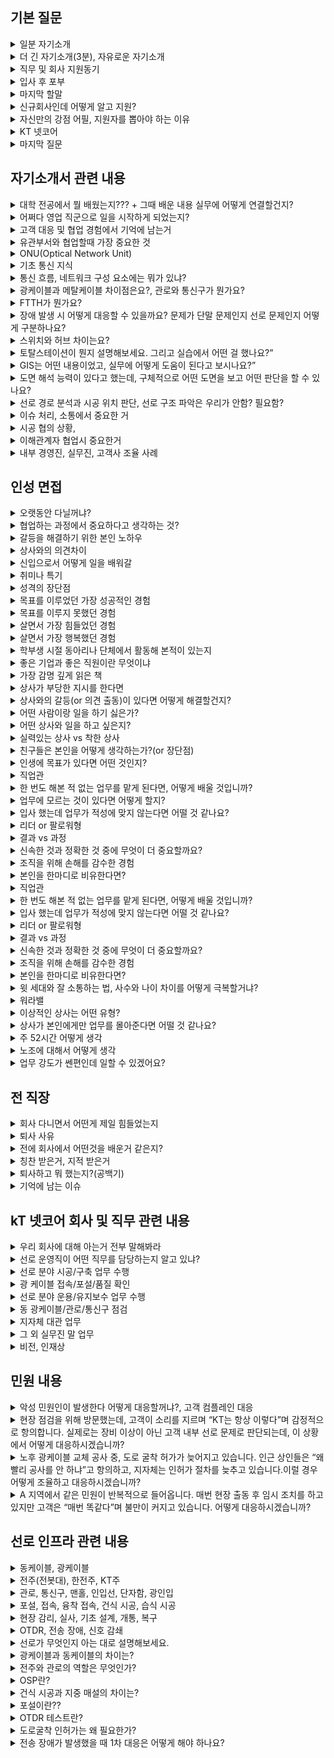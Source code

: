 ## 기본 질문

<details markdown = "1">
<summary>일분 자기소개</summary>
안녕하십니까. 연결의 중심에서 K-네트워크의 미래를 함께 그려갈 선로운용직군 지원자 김욱종입니다.<br>
선로운영 업무를 누구보다 잘 수행하기 위해 다양한 역량과 경험을 쌓아왔습니다.<br>
<br>
첫번째로 맡은일은 누구보다 성실하게 수행하고 결과로 증명해왔습니다.<br>
대학교 재학 당시 다양한 팀프로젝트와 과제를 성실히 수행하여 높은 학점을 받아 졸업할 수 있었고, 이 회사에서 영업 직군을 맡아 2년차 최초로 해외 사업 계약을 이루어낸 경험이 있습니다.<br>
<br>
두번째로 다양한 사람들을 응대하고 소통하는 경험을 쌓아왔습니다.<br>
고등학교때 1년간 또래 상담가라는 역할을 맡아 여러 사람들과 소통하는 방법을 배우게 되었고, 사회에서도 다양한 이해관계자 분들과 소통하고 조율과 설득을 기반으로 업무를 진행하였습니다.<br>
<br>
이러한 저만의 경험과 역량을 바탕으로 사명감과 전문성을 지닌 선로 운용인으로 성장하겠습니다. 감사합니다.<br>
</details>

<details markdown = "1">
<summary>더 긴 자기소개(3분), 자유로운 자기소개</summary>
안녕하십니까. 연결의 중심에서 K-네트워크의 미래를 함께 그려갈 선로운용직군 지원자 김욱종입니다.<br>
선로운영 업무를 누구보다 잘 수행하기 위해 다양한 역량과 경험을 쌓아왔습니다.<br>
<br>
첫번째로 누구보다 성실하게 맡은일을 수행하고 결과로 증명해왔습니다.<br>
대학교 재학 당시 다양한 팀프로젝트에서 조장의 역할을 맡아 팀을 책임감있게 이끌었고, 여러 과제를 성실히 수행하여 높은 학점을 받아 졸업할 수 있었습니다. 그리고 이전에 근무했던 회사에서 영업 직군을 맡아 2년차 최초로 해외 사업 계약을 이루어낸 경험이 있습니다.<br>
<br>
두번째로 다양한 사람들을 응대하고 소통하는 경험을 쌓아왔습니다.<br>
고등학교때 1년간 또래 상담가라는 역할을 맡아 여러 사람들과 소통하는 방법을 배우게 되었고, 대학교 학생회에서는 대내협력부장의 역할을 맡아 단대 내 행사 참여율이 가장 높은 학과로 선정되게 이끌었던 경험 또한 있습니다. 사회에서도 다양한 이해관계자 분들과의 소통하고 조율과 설득을 통해 업무를 진행하였습니다.
<br>
마지막으로 다양한 기술적 지식을 보유하고 있습니다.<br>
정보처리기사를 취득하는 과정에서 기본적인 네트워크와 인프라 관련 지식을 습득하게 되었고, 학부 시절에는 측량관련 실습 또한 진행해본 경험이 있습니다.<br>
해당 기본 지식들을 기반으로 누구보다 빠르게 업무를 배우고, 설계나 시공 부서와 같은 유관 부서와도 원활하게 협업하여 업무를 수행하고자 합니다.<br>
<br>
이러한 저만의 경험과 역량을 바탕으로 사명감과 전문성을 지닌 선로 운용인으로 성장하겠습니다. 감사합니다.<br>
</details>

<details markdown = "1">
<summary>직무 및 회사 지원동기</summary>
KT 넷코어에 지원을 하게 된 동기는 KT 그룹의 인프라 전문성을 계승하면서도, 자체적인 운영 체계와 기술력을 쌓아가고 있는 성장 초기 단계의 조직이라는 점에서 매력을 느껴게 되었습니다. 이러한 조직에서 보다 주도적으로 업무를 익히고 실질적인 성과에 기여할 수 있는 기회가 많을 것이라 생각하여 지원하게 되었습니다. 그리고 공공사업과 KT 그룹 외의 시장까지 사업 영역을 점차 확장해 나가는 과정에서, 저 또한 많은 업무를 경험하며 동반성장 할 수 있을 것이라고 확신하여 지원하게 되었습니다.<br>
선로 운영 직무에는 기술적인 내용을 빠르게 습득하는 능력과 다양한 이해관계자와 원활히 소통하는 역량을 지닌 저와 잘 맞는 직무라고 생각하여 지원하게 되었습니다. 특히 제 지인이 영업 업무를 하며 계약 이후에, 선로 운영 직무분들과 함께 일을 한 얘기를 들으며 직무를 처음알게 되었고, 실제로 하는 업무 내용을 알아봤을때 제가 잘 할 수 있고 하고 싶은 직무라 지원하게 되었습니다<br>
</details>

<details markdown = "1">
<summary>입사 후 포부</summary>
저에게 입사라는 정말 좋은 기회를 주신다면, 입사 초기에는 선로 인프라 시설 전반에 대한 실무 중심의 지식을 누구보다 빠르게 습득하겠습니다.<br>
또한 개인적인 시간을 활용하여 기술적 전문성을 높이기 위해 1년 이내에 토목기사와 산업안전기사 자격증을 취득하고, 실무에 도움되는 추가 자격증이 있다면 지속적으로 취득할 예정입니다.<br>
장기적으로는 보직자로서 후배들이 업무에 빠르게 적응할 수 있도록 실무 메뉴얼을 보다 더 체계화하고, 솔직한 피드백이 오갈 수 있는 팀 문화를 조성하여 함께 성장할 수 있고, 좋은 성과를 내는 팀을 이끌고 싶습니다.<br>
</details>

<details markdown = "1">
<summary>마지막 할말</summary>
소중한 주말을 저희 지원자들을 위해 시간을 내시어 이야기를 들어주시고 질문 주신 점에 진심으로 감사드립니다.
면접을 준비하는 과정에서 여러 자료나 영상을 보며, KT 넷코어에서 일하고 싶다는 마음이 더욱 간절해졌습니다.<br>
기술적으로 배워나갈 것이 많고, 다양한 사람들을 응대할 수 있는 직업을 가지고 싶다는 저의 직업적 목표와, 경상권에 정착하여 행복한 가정을 꾸리며 살고 싶다는 저의 개인적 목표를 이룰 수 있는 기회를 주신다면, 누구보다 빠르게 업무에 적응하고 내부 뿐만아니라 외부로 부터도 인정받는 선로 운용인 되겠습니다.<br>
<br>
그리고 면접관분들께서 "저 지원자 내가 뽑았어"라고 자신있게 말씀하실 수 있는 그런 사원이 되도록 최선을 다하겠습니다. 시간 내주셔서 진심으로 감사드립다.<br>
<br>
</details>

<details markdown = "1">
<summary>신규회사인데 어떻게 알고 지원?</summary>
제 지인으로부터 선로 운영 직무에 대한 이야기를 듣게 되어 처음 알게 되었습니다.<br>
영업 업무를 수행하던 지인이 선로 운영 분들과 하면서, 기술적으로 배울것이 굉장히 많고 여러 사람들을 응대하는 직업을 원하는 저와 잘 맞을 것이라고 추천을 해주었습니다.<br>
해당 경험을 계기로 KT 넷코어와 선로 운영 직무에 대해 관심을 갖게 되었고, 저의 역량을 잘 발휘할 수 있는 분야라 생각하여 지원하게 되었습니다.<br> 
</details>

<details markdown = "1">
<summary>자신만의 강점 어필, 지원자를 뽑아야 하는 이유</summary>
자소서 내용
-> 이거 외라면 싹싹하고 주도적으로 업무를 진행.<br>
싹싹하다 얘기들은거는 골프 얘기같이 함 . 선물도 받음. 영업 업무를 할때 업계의 1위라는 이유로 보통 문의가 들어오는 업무만 했었다. 하지만 저는 주도적인 성과를 내보고 싶었고, 이를 기반으로 외산 소프트웨어를 쓰는 고객사를 자사 소프트웨어로 바꾸는 계약도 해보았고, 실제로 4년만의 독일 기업과의 사업도 계약을 따낸 경험이 있다.<br>
</details>

<details markdown = "1">
<summary>KT 넷코어</summary>
KT 그룹은 국내에서 선로 인프라 관련하여 가장 광범위한 커버리지를 다루고, 품질과 장애 대응 속도면에서 고객 만족도가 상당히 높다<br>
</details>

<details markdown = "1">
<summary>마지막 질문</summary>
실례가 안된다면 선로 운영 업무를 수행하시면서, 어떤 능력을 갖춘 신입이 들어왓으면 좋겠다고 생각하셨는지 여쭤보고 싶습니다.<br>
</details>

## 자기소개서 관련 내용

<details markdown = "1">
<summary>대학 전공에서 뭘 배웠는지??? + 그때 배운 내용 실무에 어떻게 연결할건지?</summary>
대학 전공에서 위성 데이터를 처리하는 학문을 집중적으로 배웠었고, 전공 선택과목으로 측량과 GIS 분야에 대해 공부를 했었습니다.<br>
이러한 지식은 선로 운영 업무를 하는 과정에서 설계나 시공 관련 부서와 협업할때 실질적인 도움이 될 수 있다고 생각합니다.<br>
예를들어 도로 굴착 구간 선정이나 건물 외벽에 통신선로를 설치하는 건식 작업을 진행할때, 현장 위치를 해석하고 설계 방향을 이해하는 과정에 기초적인 측량 지식과 AutoCAD 실습 경험을 적용한다면 빠르게 업무에 적응할 수 있다고 생각합니다.<br>
<br><br>
Autocad는 AutoDesk 사에서 개발한 2D 및 3D 설계 및 도면 작성 소프트웨어<br>
-> 학교 캠퍼스 전체에 대한 도면을 3차원으로 작성하고 이를 해석해본 경험이 있었다.<br>
<br>
GIS는 다양한 지형이나 공간의 정보를 디지털로 표현하고 분석하는 기술<br>
-> 예를들어 도로, 건물, 전주, 통신 관로 같은 시설의 위치 데이터를 지도에 표시하고, 그 위치 정보를 활용해 시설물 관리나 장애 위치 파악, 최적 경로 분석 등 다양한 업무에 활용할 수 있다.<br>
-> 대학교때 위성이미지에서 도로, 구조물, 지형 등을 분석해본 경험이 있다. 이러한 공간의 정보를 이해해본 경험은 운용 직무에서 광이나 동케이블, 전주의 설치 위치를 확인하거나, 장애 대응 시 위치 분석에 도움이 될 수 있다 생각<br> 
</details>

<details markdown = "1">
<summary>어쩌다 영업 직군으로 일을 시작하게 되었는지?</summary>
 학부 연구생 시절, 공공 과제를 수주하기 위해 여러 학교나 기업과 협업이 필요했던 경험이 있습니다.<br> 당시 제가 직접 발표 자료를 만들고, 기관을 방문해 과제의 필요성과 장점을 설명하며 설득을 담당했는데, 그 과정에서 **사람들과 소통하고 설득하는 일에 흥미와 적성이 있다는 것**을 깨달았습니다.<br> 물론 연구 자체도 의미 있고 보람된 일이었지만, 그보다 저는 **상대방을 이해하고, 논리적으로 설득하는 일에서 더 큰 동기를 느낀다**는 걸 알게 되었고, 이후 자연스럽게 영업 직무로 처음 커리어를 시작하게 되었습니다.
</details>

<details markdown = "1">
<summary>고객 대응 및 협업 경험에서 기억에 남는거</summary>
고객 대응 경험 중 가장 기억에 남는 것은, 현대차의 공식 인증 제품에서 저희 제품이 제외된 사건이었습니다.<br>
이로 인해 감정이 격해진 고객분들의 문의가 폭주했고, 하루에 50통 이상의 전화를 직접 응대해야 했습니다.<br>
당시 상황을 빠르게 수습하기 위해 도구 담당 실장님과 회의를 주도하여, 해결 일정과 방안을 정리한 후 직접 현대차를 방문해 문제를 설명하고 조율함으로써 이슈를 원만히 해결할 수 있었습니다.<br><br>

협업 경험 중에는, 4년 만에 해외 사업 수주를 추진하는 과정이 기억에 남습니다. 해당 사업을 성사시키기 위해 3개 부서의 협조가 필요했지만, 초기에는 모두 부담을 이유로 협조를 거절한 상황이었습니다.<br>
이에 저는 실무 지원부터 내부 자료 정리까지 가능한 부분은 최대한 직접 처리했고, 개인적인 친분을 쌓기 위한 노력도 병행했습니다.<br>
그 결과 결국 전 부서의 협조를 이끌어내 해외 사업을 성공적으로 수주할 수 있었습니다.
</details>

<details markdown = "1">
<summary>유관부서와 협업할때 가장 중요한 것</summary>
유관부서와의 협업에서 가장 중요한 것은, **공유 가능한 범위 내에서 제가 어떤 방식으로 최선을 다해 움직이고 있는지를 '행동으로 보여주는 것'**이라고 생각합니다.
그 다음으로는 개인적인 친분을 쌓는 것도 협업에 큰 도움이 된다고 생각합니다.<br>
실제로 제가 해외 사업을 추진하던 과정에서 3개 부서의 협조가 필요했지만, 일정 부담과 업무 생소함 등을 이유로 모두 거절당한 적이 있었습니다. 이때 일정이 촉박한 부서에는 다른 부서의 일정을 조정해 먼저 지원했고, 새로운 업무라 부담스럽다는 부서에는 관련 논문이나 공식 자료를 찾아 기존 업무와 차이가 크지 않다는 점을 전달드렸습니다.<br>
또한, 점심이나 회식 자리 등 비공식적인 자리에서도 자주 함께하며 자연스럽게 친분을 쌓았고, 결과적으로 전 부서의 협조를 이끌어낼 수 있었습니다.<br><br>
</details>

<details markdown = "1">
<summary>ONU(Optical Network Unit)</summary>
광케이블을 통해 전달된 신호를 전기 신호로 변환<br>
</details>

<details markdown = "1">
<summary>기초 통신 지식</summary>
스위치 : MAC 주소를 기반으로 같은 네트워크에 있는 장비에 데이터 전송<br>
라우터 : 다른 네트워크끼리 연결할때 (일반적으로 인터넷 공유기) <br>
허브 : 받은 데이터를 전체 장비에 전송<br>
<br>
</details>

<details markdown = "1">
<summary>통신 흐름, 네트워크 구성 요소에는 뭐가 있냐?</summary>
고객 단말기에서 애플리케이션 계층의 요청이 발생하면, 하위 계층인 전송계층에서 TCP/UDP로 세션을 설정하고, 네트워크 계층에서는 IP 주소 기반으로 목적지를 지정합니다. 이후 데이터링크 계층과 물리 계층을 거치며 실제 전송이 이루어지는데, 이 과정에서 고객단말의 신호는 먼저 ONU를 통해 광신호로 변환되고, 이후 스위치와 라우터를 거쳐 KT의 백본망을 통해 인터넷망으로 전송됩니다. 반대로 수신 시에는 역방향으로 계층을 타고 올라가 데이터를 사용자에게 전달하게 됩니다, (백본망은 라우터간 연결되는 고속 네트워크 인프라)<br>
<br>
“라우터, 스위치, 허브, 광케이블, ONU, 단말장비 등이 있으며, 각각 데이터 전송, 분배, 연결 등의 역할을 합니다.”
</details>

<details markdown = "1">
<summary> 광케이블과 메탈케이블 차이점은요?, 관로와 통신구가 뭔가요?</summary>
“광케이블은 빛을 이용해 빠르고 멀리 전송할 수 있으며, 감쇠율이 낮고 안정성이 높습니다. 메탈 케이블은 전기 신호를 사용하며 근거리 용도로 주로 사용됩니다.”<br>
<br>
“관로는 케이블을 넣는 지하 배관이고, 통신구는 사람이 들어가서 작업할 수 있는 지하 공간입니다. 선로 보호와 유지보수 시 접근을 위해 필요합니다.”
</details>

<details markdown = "1">
<summary> FTTH가 뭔가요?</summary>
“Fiber To The Home의 약자로, 광케이블을 사용자 집까지 직접 연결하는 방식입니다. 안정성과 전송속도가 뛰어난 것이 특징입니다.”
</details>

<details markdown = "1">
<summary> 장애 발생 시 어떻게 대응할 수 있을까요? 문제가 단말 문제인지 선로 문제인지 어떻게 구분하나요? </summary>
“광파워 측정, 장비 상태 확인, 핑 테스트 등으로 어느 구간에 문제가 있는지 판단한 후, 케이블 단선이나 장비 문제인지 구분하여 조치합니다.”<br>
“단말 문제는 라우터 재부팅이나 설정 이슈가 많고, 선로 문제는 광파워 이상, 접속 불량이 많습니다. 간단한 현장 테스트나 측정 장비로 구분이 가능합니다.”
</details>

<details markdown = "1">
<summary> 스위치와 허브 차이는요? </summary>
“허브는 들어온 데이터를 전체 포트로 보내고, 스위치는 MAC 주소 기반으로 필요한 포트에만 전달합니다. 스위치가 효율적입니다.”
</details>

<details markdown = "1">
<summary> 토탈스테이션이 뭔지 설명해보세요. 그리고 실습에서 어떤 걸 했나요?” </summary>
“토탈스테이션은 거리와 각도를 측정해 좌표를 계산하는 장비로, 현장 측량이나 도면 작성 시 기준이 되는 데이터를 확보하는 데 사용됩니다.<br>
실습에선 기준점을 설정하고 건물 모서리나 도로 선형(도로 중심선) 등의 위치를 측정해 도면에 반영해보는 과정을 진행했습니다.”<br>
</details>

<details markdown = "1">
<summary> GIS는 어떤 내용이었고, 실무에 어떻게 도움이 된다고 보시나요?” </summary>
“GIS는 지리 정보를 데이터화하고 시각적으로 표현하는 기술입니다.
지형의 경사, 건물 분포, 도로 인프라 등을 레이어 단위로 분석할 수 있어, 선로 시공 경로나 장비 설치 위치를 효율적으로 판단하는 데 도움이 될 수 있습니다.”
</details>

<details markdown = "1">
<summary> 도면 해석 능력이 있다고 했는데, 구체적으로 어떤 도면을 보고 어떤 판단을 할 수 있나요?</summary>
“측량 도면을 통해 기준점, 거리, 고도 차 등을 확인해 실제 시공이 가능한지, 장애물이 없는지 등을 판단할 수 있습니다.
예를 들어 통신관로를 깔아야 하는 경우, 도로 경사나 건물 기초 구조를 고려해 케이블이 안정적으로 포설될 수 있는 위치를 판단할 수 있습니다.”
</details>

<details markdown = "1">
<summary> 선로 경로 분석과 시공 위치 판단, 선로 구조 파악은 우리가 안함? 필요함?</summary>
“선로 경로 분석이나 시공 위치 판단, 선로 구조 설계는 주로 설계·시공 부서가 담당하는 전문 영역으로 알고 있습니다.
다만 운용 직군도 이들과 현장에서 긴밀하게 협업하는 경우가 많기 때문에,
저는 기본적인 배경지식과 용어를 이해하는 것이 업무 효율성과 소통에 큰 도움이 된다고 생각합니다.”<br>
<br>
선로 경로 분석은 케이블이나 통신선을 어떤 경로로 설치할지 계획하는 작업.<br>
시공 위치 판단은 현장 실사를 통해 케이블이나, 전주, 관로를 실제 어디에 설치할지 구체적으로 결정<br>
선로 구조 파악은 이미 설치된 케이블과 설비가 어떻게 연결되어(경로, 접속점) 있는지 이해하고 관리<br>
</details>

<details markdown = "1">
<summary> 이슈 처리, 소통에서 중요한 거</summary>
현대차 도구 제거 이슈. 제가 판매하는 도구에 에러 발생 시 여러 유관부서와 협업하여 빠르게 지원. 가격적인 내용
소통 -> 기본적으로 이야기 끝까지 경청하고 상대의 상황을 공감해주는 것이 중요하다 생각.
</details>

<details markdown = "1">
<summary> 시공 협의 상황, </summary>
실제 선로 공사를 진행하기 전이나 도중에 설계 부서, 시공 업체, 지자체, 민원인 등과 공사 방법, 위치, 일정 등에 대해 조율하는 과정을 의미합니다.<br>
예를 들어, 도로를 굴착해 광케이블을 포설해야 하는 상황에서,
지자체의 굴착 허가, 도로 상황, 민간 건물주의 동의 여부, 안전 문제 등 다양한 요소를 고려해야 하며,
이러한 이해관계자들과 의견을 조율하고, 문제 발생 시 빠르게 해결 방향을 제시하는 것이 시공 협의의 핵심이라고 알고 있습니다.”
</details>


<details markdown = "1">
<summary> 이해관계자 협업시 중요한거</summary>
협업 할때 여러 관계자 분들을 배려하는 자세와 능동적인 행동이 협업에 핵심이라 생각합니다.<br>
영업을 하면서 고객 분은 굉장히 촉박한 일정으로 업무를 요청하셨으나, 당사에서는 일정 문제나 기술적 어려움으로 협조가 어려웠음.<br>
이때 저는 제가 할 수 있는 한 최대한 관련 자료를 직접 준비하고, 부담을 최소화할 수 있는 방안을 함께 고민하며 협조를 이끌어 냈다.<br>
</details>

<details markdown = "1">
<summary>내부 경영진, 실무진, 고객사 조율 사례</summary>
해외 고객사와의 사업 수주 과정에서 이해관계자 간 입장이 엇갈리는 상황이 있었습니다.<br>

경영진은 국내 중심의 매출 구조에서 벗어나 해외 사업을 반드시 확대해야 한다는 입장이었고,<br>

실무진은 기존 업무도 벅찬 상황에서, 해외 사업은 기술적 난이도와 일정 부담이 크다며 협조를 꺼리는 상황이었습니다.<br>

고객사는 프로젝트 일정이 매우 촉박하여 빠른 대응을 요구하고 있었습니다.
<br>
이때 저는 실무진분들이 느끼는 부담을 줄이기 위해, 제 역할이 아닌 업무까지 최대한 지원하며 협조를 요청했습니다.<br>
또한 자주 만나 소통하고 점심·저녁 식사 등 비공식적인 관계 형성을 통해 신뢰를 쌓았고,<br>
기술적으로 어려워하던 부분은 관련 논문, 공식 문서 등을 찾아 내용을 요약 정리해 드리며, 실제 부담이 크지 않다는 점을 설득했습니다.<br>
<br>
그 결과, 내부 실무진의 협조를 이끌어내 프로젝트를 무사히 수주할 수 있었습니다.<br>
</details>


## 인성 면접

<details markdown = "1">
<summary>오랫동안 다닐꺼냐?</summary>
넵. 오랫동안 일할 자신 있습니다. 정말 오고 싶은 기업이고 해보고 싶은 직무인 만큼 뽑아주신다면 그 누구보다 업무에 책임감을 가지고 열심히 임하겠습니다<br>
</details>

<details markdown = "1">
<summary>협업하는 과정에서 중요하다고 생각하는 것?</summary>
협업에서 가장 중요하다고 생각하는 것은 **‘상호 이해를 바탕으로 한 소통’**입니다.<br>
역할이 다른 구성원들과 함께 업무를 진행하다 보면, 각자의 우선순위나 관점이 다를 수밖에 없습니다. 이러한 차이를 좁히지 못하면 오해나 충돌이 발생하기 쉽다고 느꼈습니다.<br>
그래서 저는 협업할 때 단순한 의견 전달을 넘어서, 상대방의 입장을 먼저 이해하고, 그 위에서 소통해야 한다고 생각합니다. 그래야 서로의 타협점을 찾을 수 있고, 효율적인 협업이 가능하다고 믿습니다.<br>
<br><br>
사례 : 예를 들어, 이전 회사에서 고객사의 기술 이슈를 해결하기 위해 내부 개발팀과 협업한 적이 있습니다. 개발팀은 기술적 안정성을, 저는 고객의 대응 기한을 더 중요하게 봤는데, 서로의 입장을 이해하지 못한 채 진행하다 보니 초기엔 일정 지연이 있었습니다.<br>
이후 저는 고객 요청사항을 기술적으로 정리해서 전달하고, 개발팀이 우려하는 부분을 고객과 함께 논의하며 중재 역할을 했습니다. 그 결과, 예정된 일정 내에 해결안을 도출했고, 고객사의 만족도도 높았던 기억이 있습니다.<br>
</details>

<details markdown = "1">
<summary>갈등을 해결하기 위한 본인 노하우</summary>
갈등을 해결하기 위한 저만의 노하우는 진솔한 대화와 충분한 시간 확보라고 생각합니다.

슈어소프트테크에 근무하던 당시, 사업 진행을 위해 여러 팀에 업무 협조를 요청드린 적이 있었는데, 해당 업무가 부담스럽다는 이유로 협조가 원활하지 않아 갈등 상황이 발생했습니다.

저는 이 상황을 풀기 위해 먼저 제 역량 안에서 가능한 범위의 업무를 최대한 직접 처리하며 부담을 덜어드리고자 했습니다. 동시에 점심 식사나 퇴근 후 맥주 한잔 등 개인적인 시간도 함께하며 관계 형성에도 노력을 기울였습니다.

이러한 과정에서 각 부서의 애로사항을 진심으로 경청했고, 함께 해결 방안을 고민하며 “같이 발전적으로 나아가 보자”는 긍정적인 방향으로 공감대를 만들 수 있었습니다. 결과적으로 실질적인 협조를 이끌어낼 수 있었고, 이후 협업 관계도 훨씬 부드럽게 이어졌습니다.
</details>

<details markdown = "1">
<summary>상사와의 의견차이</summary>
상사와 의견 차이가 있을 경우, 우선은 **상사분의 판단을 존중하고 그 방향에 따라 업무를 수행하겠습니다.**<br> 경험이나 업무 숙련도 면에서 저보다 앞서 계신 분이기 때문에, **그 판단에는 이유가 있을 것이라 생각합니다.**<br> 업무를 마친 후에는 기회가 될 때, 제가 생각했던 방향이나 아이디어에 대해 **조심스럽게 의견을 여쭤보며 피드백을 구할 것**입니다.<br> 이 과정을 통해 제가 미처 고려하지 못한 부분을 배우고, **제 판단이 틀렸던 점은 수정하며 성장하는 계기로 삼고자 합니다.**<br> </details>
</details>

<details markdown = "1">
<summary>신입으로서 어떻게 일을 배워갈</summary>
신입에게 가장 중요한 것은 **겸손한 자세로 빠르게 배우고, 같은 실수를 반복하지 않는것**아라고 생각합니다.<br> 
우선 **매뉴얼이나 레퍼런스를 통해 기본적인 흐름을 스스로 익힌 뒤**, 실제 실무에서 **선배들의 피드백을 적극적으로 반영하며 배워나가겠습니다.**<br> 또한, 단순히 일 처리를 넘어서 **업무의 목적과 배경까지 이해하려는 태도**로 접근하겠습니다. 그래야 상황이 바뀌어도 스스로 판단하고 유연하게 대처할 수 있는 역량이 생긴다고 믿기 때문입니다.<br> 실수를 하더라도 **되풀이하지 않기 위해 기록하고 복기하는 습관**을 들이면서, 하루하루 성장하는 신입이 되겠습니다.<br>
</details>

<details markdown = "1">
<summary>취미나 특기</summary>
제 취미는 노래방 가는거랑 런닝, 배드민턴 이다.<br>
걱정이 많을 때 취미 활동을 하면 스트레스랑 답답한 마음이 해소되는 것 같다.<br>
특히 제가 왜 스트레스를 받고 앞으로 어떻게 해야할지 생각을 정리되어서 좋다<br>
</details>

<details markdown = "1">
<summary>성격의 장단점</summary>
저의 가장 큰 성격상의 장점은 의사소통 잘 이어나갈 수 있는 붙임성이라고고 생각합니다.<br>
고등학교 때 친구들의 추천을 받아 또래상담가 역할을 맡게 되었고, 다양한 친구들의 고민을 들으며 같이 공감하고 소통하는 방법을 배우게 되었습니다.<br>
이러한 경험을 바탕으로 대학교나 사회에서도 여러 사람들의 말을 잘 경청하고, 이에 대해 공감하는 것과 동시에 개개인의 상황에 맞게 대화를 이어나가며 좋은 관계를 맺어나가고 있습니다.<br>
<br>
단점은 때로 거절을 잘 못한다는 것입니다.<br>
실제 업무를 진행하면서, 제 업무 Role이 아닌것에 대해서도 고객 또는 내부 실무진 분들께서 요청하실 때 거절을 잘 못했었습니다.<br>
이때 도움 요청을 거절하지 못해, 제 업무 일정상 차질이 생겼던 적이 있습니다.<br>
현재는 도움 요청에 대해 가능한 한에서만 수락하고 불가능하다면 불가능한 이유를 객관적이고 솔직하게 이야기하면서 정중하게 거절하려고 노력하고 있습니다.<br>
</details>

<details markdown = "1">
<summary>목표를 이루었던 가장 성공적인 경험</summary>
주도적으로 해외 사업을 계약 해보자는 목표를 이뤄낸던 것이 가장 성공적 경험.<br>
당사의 경우 2021년을 마지막으로 독일 업체와의 계약이 끊긴 상황이였다. 당사 사업이 국내에 의존하는 비중이 너무 기에 메이킹 하고 싶었다.<br>
이에 관련 독일 업체를 리스트업한다음에 메일을 보냈고, 현대차를 대상으로 입찰에 참여하는 고객과 컨택이 됨.<br>
해당 기술용역을 위해 다양한 유관 부서에 협조를 요청하여 제안서를 전달드렸고 최종적으로 계약을 진행하게 됨<br><br>
-> 한국이 오후 5시일때 독일이 오전 10시. 야근을 불사함.<br>
</details>

<details markdown = "1">
<summary>목표를 이루지 못했던 경험</summary>
학부 시절, 저는 수석으로 졸업하는 것을 목표로 삼았으나 달성하지 못한 경험이 있습니다.<br>
이때 저는 흥미가 가는 과목에 대해서는 성적이 좋았으나, 재미가 없다고 느껴진 특정 전공 과목들에 대한 성적이 좋지 못하였습니다.<br>
이 경험을 통해 제가 관심을 가지 않았던 부분에 대해서도 진지한 태도로 접근해야 하며, 큰 목표를 이루기 위해서는 세부적인 요소 하나하나에 무관심하거나 소홀히 해서는 안된다는 점을 깨달았습니다.<br>
</details>

<details markdown = "1">
<summary>살면서 가장 힘들었던 경험</summary>
해외 사업을 개척하던 중, 고객사와의 계약이 무산되었을 때가 가장 힘들었던 경험이었습니다.<br> 
당시 저는 신규 사업 수주를 위해 여러 내부 부서에 협조를 요청하고, 각 내부 부서의 바쁜 일정을 조율해가며 고객사에 최종 제안을 드렸습니다.<br> 그러나 고객사가 먼저 현대차로부터 해당 사업을 수주받아야만 저희와의 계약이 가능했는데, 결국 현대차 수주에 실패하며 저희와의 계약도 무산되고 말았습니다.<br> 많은 분들의 도움과 노력을 이끌어낸 상황에서, 결과적으로 계약이 성사되지 않았다는 사실을 내부에 공유할 때 가장 마음이 무거웠고, 책임감이 크게 느껴졌던 순간이었습니다.<br> </details>
</details>

<details markdown = "1">
<summary>살면서 가장 행복했던 경험</summary>
저에게 인생에서 가장 행복했던 순간은,
고등학교 시절 가족들과 함께 오사카로 여행을 갔을 때입니다.

당시 아버지께서 평일은 물론 주말에도 바쁘셔서
한자리에 모이기조차 어려웠던 시기가 있었습니다.
이때 아버지가 시간을 내실 수 있으셔서 고2 겨울방학 때 처음으로 가족 모두가 함께 여행을 갈 수 있었습니다.

그 여행에서 서로의 일상과 고민을 나누며 진솔한 대화를 나눌 수 있었고,
특히 길에서 웃고 떠들던 기억이 지금도 따뜻하게 남아 있습니다.

단순한 여행을 넘어, 가족간의 유대감이 얼마나 따뜻한지 느낄 수 있었던 순간이었기에
제 인생에서 가장 소중하고 행복한 기억으로 남아 있습니다.<br>
</details>

<details markdown = "1">
<summary> 학부생 시절 동아리나 단체에서 활동해 본적이 있는지 </summary>
학부생 시절 학과 내 축구 동아리에 가입하여 활동하였고, 학생회에서 대내협력부장을 맡아 학과 여러 행사에 참여를 요청드렸습니다.<br>
그리고 연구실에서 학부 연구생 활동을 하였고, 현재 다니는 회사에서는 독서 동아리에 다녔다.<br>
</details>

<details markdown = "1">
<summary>좋은 기업과 좋은 직원이란 무엇이냐</summary>
좋은 기업은 : 직원들이 잠재력을 발휘하고 성장할 수 있는 환경을 조성한 기업<br>
좋은 직원 : 맡은 역할과 책임을 성실히 수행하고, 어떻게 우리 기업이 더 성장해 나갈 수 있을지 고민하는 직원<br>  
</details>

<details markdown = "1">
<summary>가장 감명 깊게 읽은 책</summary>
저는 거절은 해야겠는데 말을 못하겠고라는 책을 가장 감명 깊게 읽은 것 같습니다.
해당 책을 통해 사람들이 거절은 잘 못하는 이유은 대개 관계 불안 있고, 오히려 거절을 하는 것이 자신에게 도움이 될 뿐만 아니라, 관계 유지에 도움이 된다는 것을 알게 되었습니다.
이후 저는 도움 요청에 대해 가능한 한에서만 수락하고 불가능하다면, 불가능한 이유를 솔직하게 이야기하면서 정중하게 거절하려고 노력하고있습니다.
</details>

<details markdown = "1">
<summary>상사가 부당한 지시를 한다면</summary>
저는 우선적으로 법적이나, 회사 내규에 어긋나는 지시거나 회사의 이윤에 해를 끼치는지 부터 판단해 보겠습니다.
이때 만약 어긋나는 일이라고 확인된다면 가까운 선배뿐과 조용히 조언을 구한 후 행동하겠습니다.
하지만 부당한 지시가 저만의 생각이였다면, 일단은 지시를 따르겠습니다.
먼저 회사생활을 시작하신 상사의 지시는 이유가 있다고 생각하고, 큰 일이 아니라면 지시 이행 후에 나중에 개인적으로 말씀드려도 되는 부분이라고 생각합니다.
</details>

<details markdown = "1">
<summary>상사와의 갈등(or 의견 출동)이 있다면 어떻게 해결할건지?</summary>
업무적인 측면에서 상사분과 갈등이 일어난다면, 업무 경험이 적은 제가 모르는 부분에서 갈등이 생긴 걸 수도 있기 때문에 기본적으로는 상사분의 의견대로 업무를 진행할 것 같습니다.<br>
추후 기회가 된다면 직접적으로 말씀드리기보다는, 자연스러운 대화의 흐름 속에서 조심스럽게 제 의견을 공유드릴 것 같습니다.<br>
만약 사적인 측면에서의 갈등이라면, 다른 선배님들과의 대화를 통해 평소에 상사분이 어떤 점을 중시하시고, 어떤 면에서 생각이 다른지 조언을 구하고 파악해보는 방식으로 해결할 것 입니다.<br>
</details>

<details markdown = "1">
<summary>어떤 사람이랑 일을 하기 싫은가?</summary>
저는 개인적으로 업무에 비협조적인 태도를 보이는 사람과 함께 일하는 것이 어렵다고 생각합니.<br>
업무라는것은 각자의 역할과 책임의 바탕으로 공동의 목표를 달성하는 과정이라 생각합니다.<br>
이를 달성하는 과정에서, 업무에 비협조적인 태도를 보이는 사람이 있을 때 업무 효율 뿐만 아니라, 관련 부서에 사기까지 저하 시킬 수 있기에 비협조적인 사람과 ~~
하지만 저는 그 부서만의 입장을 파악하기 위해 노력했고, 업무 목적과 기대효과를 수치와 사례로 정리해 설득한다.<br>
</details>

<details markdown = "1">
<summary>어떤 상사와 일을 하고 싶은지?</summary>
저는 쓴소리를 해줄 수 있는 상사분과 일을 하고 싶습니다.<br>
여러 피드백이나 수정을 통해 자료가 완벽해지는 것 처럼, 사람도 쓴소리를 듣고 수용을 하는 과정에서 업무의 숙련도를 높일 수 있다고 생각합니다.<br>
</details>

<details markdown = "1">
<summary>실력있는 상사 vs 착한 상사</summary>
두 분 모두 분명한 장점이 있지만, 저는 **실력 있는 상사**를 조금 더 선호합니다.<br> 신입의 입장에서는 아직 배워야 할 것도 많고, 성장해야 할 부분도 많기 때문에, 실력 있는 상사분께 배우는 과정에서 더 빠르게 성장할 수 있다고 생각합니다.<br> 또한 그렇게 배운 경험과 지식을 바탕으로, 나중에 새로운 후임이 들어왔을 때 저 역시 팀에 도움이 되는 구성원이 될 수 있다고 생각합니다.<br> 물론 인간적인 따뜻함도 중요하지만, **전문성과 책임감을 갖춘 상사에게 배우는 태도와 기준은 제 성장뿐 아니라 팀 전체에도 긍정적인 영향을 줄 수 있다**고 생각합니다.<br>
</details>

<details markdown = "1">
<summary>친구들은 본인을 어떻게 생각하는가?(or 장단점)</summary>
친구들이 말하는 저는 같이 있으면 재미있다고 생각하는 것 같습니다.<br>
여러 사람들과 있을때 재밌는 분위기를 조성하는 역할을 해서 이런 얘기를 종종 듣는것 같습니다.
반면 제 단점을 과몰입을 하는 것이라고 생각하는 것 같습니다.
친구들이 슬프거나 기쁠때 오히려 제가 더 기뻐하고 더 슬퍼하는 경우가 있습니다.
뭐든 과한것은 좋지 않기 떄문에 현재는 너무 과몰입하지 않고 감정을 절제하려고 노력하고 있습니다.<br>
</details>

<details markdown = "1">
<summary>인생에 목표가 있다면 어떤 것인지?</summary>
우선 회사에서는 업무적 역량을 인정받아 빠른 시일 내에 보직자 되고, 저의 팀을 잘 이끌어 가는 리더 역할을 하는 것이 목표입니다.<br>
개인적으로는 경상권에 정착하여 행복한 가정을 꾸리는 것이 목표입니다.<br>
</details>

<details markdown = "1">
<summary>직업관</summary>
제가 평소에 생각하는 직업관의 첫 번째는 **‘가장 잘할 수 있는 일을 하는 것'입니다.<br>
대학교 시절, 대내협력부장을 맡아 환경해양대학 내 행사 참여율을 가장 높은 학과로 변화시킨 경험이 있고, <br>
영업 업무를 하며 주위에서 여러 부서에 협조를 이끌어내는 것에 재능이 있고, 싹싹하다는 ~~<br>
<br>
두 번째는 **‘배울것이 많은 곳에서 일하는 것’**입니다.<br>
전에 근무했던 회사 처우나 사람, 일도 다 만족스러웠지만, 기술적으로는 현대차의 내부 표준을 익히는것 외에는 따로 배울 것이 없었음. 익힐 것이 많은 도메인에서 ~~~
</details>

<details markdown = "1">
<summary>한 번도 해본 적 없는 업무를 맡게 된다면, 어떻게 배울 것입니까?</summary>
우선 업무 메뉴얼이나 가이드라인을 통해 전반적인 프로세스를 파악하고, 추가로 배울 내용이나 부족한 부분이 있다면 서적이나 인터넷 자료를 활용할 것 같습니다.<br>
그 다음에는 실제 업무를 진행하면 저만의 일지를 만들어서, 단계별로 업무의 주요 절차나 팁을 정리하는 식으로 업무를 진행할 것 같습니다.<br>
저 혼자서 파악하기 힘든 내용이라면 관련 경험이 있으신 선배나 동료분들께 도움을 구할 것 같습니다.<br>
</details>

<details markdown = "1">
<summary>업무에 모르는 것이 있다면 어떻게 할지?</summary>
업무 중 모르는 부분이 생기면, 우선은 **관련 매뉴얼이나 레퍼런스를 먼저 참고해 스스로 해결**하려 노력하겠습니다.<br> 추가적인 정보가 필요할 경우에는 **인터넷 자료나 ChatGPT와 같은 도구**도 적극적으로 활용해 부족한 부분을 보완하겠습니다.<br> 그럼에도 불구하고 명확히 이해되지 않는 부분이 있다면, **제가 어느 정도까지 파악했는지를 간단히 정리한 뒤**,<br> 상사분의 **업무 일정이나 분위기를 살펴 적절한 타이밍에 정중히 질문을 드릴 것**입니다.<br> 또한, 같은 질문을 반복하지 않기 위해 **답변을 녹음하거나 메모로 기록하여 확실히 이해하고 기억하려고 노력할 것**입니다<br>
</details>

<details markdown = "1">
<summary>입사 했는데 업무가 적성에 맞지 않는다면 어떨 것 같나요?</summary>
우선 초기에 업무에 적응하지 못한다면 적성에 안맞다고 착각할 수도 있습니다.<br>
-> 이를 업무 적응 과정이라고 생각했습니다.<br>
저 또한 처음에 입사했을때 업무를 배우고 적응하기 힘들어 이 일이 적성에 맞나라고 생각했지만,<br>
실제로 어느 경험치가 쌓였을 때는 이 만큼 나랑 맞는 직무가 있을까라는 생각을 가질 정도로 만족한다.<br>
따라서 적성에 맞지 않더라도 업무 역량을 익히느 ㄴ과정이라 생각하고 열시미<br>
</details>

<details markdown = "1">
<summary>리더 or 팔로워형</summary>
저는 리더형에 가까운 지원자입니다.<br>
실제로 대학교 재학 당시에도 다수의 팀 프로젝트에서 팀장의 역할을 맡아 비교적 업무가 느리신 분들을 이끌어 좋은 성과를 거둘 수 있었습니다.<br>
그리고 현업에서도 여러 부서의 협조가 다소 저조했던 사업을 메이킹 했던 적이 있습니다.<br>
이러한 점에 비추어 보았을때 저는 리더형에 조금 더 가까운 지원자라 생각합니다.<br>
</details>

<details markdown = "1">
<summary>결과 vs 과정</summary>
저는 결과가 더 중요<br>
왜냐하면 회사라는 조직은 결국 성과로 평가받는 곳이기 때문에, 아무리 과정이 좋아도 결과가 나오지 않으면, 인정받기 어렵기 때문입니다.<br>
제가 입사를 하게 된다면 회사 내규에 어긋나지 않으면서, 결과도 잘 나올 수 있는 과정을 찾아내는 데 힘쓰겠습니다.<br>
</details>

<details markdown = "1">
<summary>신속한 것과 정확한 것 중에 무엇이 더 중요할까요?</summary>
정확이 중요하다 생각한다. 다양한 요청에 대해 신속하게 대응도 중요하지만 결국 핵심은 정확하게 기술적인 내용을 파악하고 이를 고객에게 전달해야만 좋을결과 얻는다고 생각하기 때문입니다.<br>
</details>

<details markdown = "1">
<summary>조직을 위해 손해를 감수한 경험</summary>
무를 성공적으로 마치기 위해 제 담당이 아니었던 역할까지 맡아 도움을 드렸던 경험이 있습니다.<br> 이전 회사에서 고객분께 제안서를 전달하는 업무는 실무 부서의 전담 영역이었습니다.<br> 하지만 당시 실무 팀이 워낙 바쁜 상황이었고, 제안서 전달 기한도 임박해 있었습니다.<br> 이에 저는 **기술적인 내용을 제외한 제안서 전반을 직접 작성하고 정리하여 실무진에게 전달드렸고**, 그 결과 여러 임원분들께 칭찬을 받았던 기억이 있습니다.<br> 비록 제 역할 범위를 넘어선 일이었지만, **조직 전체의 성과와 신뢰를 지키는 데 보탬이 될 수 있었다는 점에서 보람 있는 경험이었습니다.**<br> </details>
</details>

<details markdown="1"> 
<summary>본인을 한마디로 비유한다면?</summary> 
저는 저 자신을 **‘하얀 도화지’**에 비유하고 싶습니다. 하얀 도화지는 어떤 색과도 잘 어우러지며, 상대의 색을 더 선명하게 살려주는 특성이 있습니다. 저는 다양한 성향의 사람들과 협업할 때, 상대의 의견을 존중하고 조율하며 조화롭게 일하는 것을 중요하게 생각합니다.
실제로 여러 부서와의 협업이 필요한 영업 업무를 수행하면서도, 상대 팀의 관점을 먼저 이해하고 조율점을 찾아가는 방식으로 신뢰를 얻고, 공동의 목표를 효과적으로 달성해왔습니다.

앞으로도 저는 어떤 환경, 어떤 사람과도 잘 어우러지며, 조직과 함께 새로운 가치를 그려낼 수 있는 사람이고 싶습니다.
</details>

<details markdown="1"> 
<summary> 직업관 </summary>
평소에 생각하는 직업관의 첫 번째는 **‘가장 잘할 수 있는 일을 하는 것'입니다.<br>
대학교 시절, 대내협력부장을 맡아 환경해양대학 내 행사 참여율을 가장 높은 학과로 변화시킨 경험이 있고, <br>
영업 업무를 하며 주위에서 여러 부서에 협조를 이끌어내는 것에 재능이 있고, 싹싹하다는 ~~<br>
<br>
두 번째는 **‘배울것이 많은 곳에서 일하는 것’**입니다.<br>
전에 근무했던 회사 처우나 사람, 일도 다 만족스러웠지만, 기술적으로는 현대차의 내부 표준을 익히는것 외에는 따로 배울 것이 없었음. 익힐 것이 많은 도메인에서 ~~~
</details>

<details markdown = "1">
<summary>한 번도 해본 적 없는 업무를 맡게 된다면, 어떻게 배울 것입니까?</summary>
우선 업무 메뉴얼이나 가이드라인을 통해 전반적인 프로세스를 파악하고, 추가로 배울 내용이나 부족한 부분이 있다면 서적이나 인터넷 자료를 활용할 것 같습니다.<br>
그 다음에는 실제 업무를 진행하면 저만의 일지를 만들어서, 단계별로 업무의 주요 절차나 팁을 정리하는 식으로 업무를 진행할 것 같습니다.<br>
저 혼자서 파악하기 힘든 내용이라면 관련 경험이 있으신 선배나 동료분들께 도움을 구할 것 같습니다.<br>
</details>

<details markdown = "1">
<summary>입사 했는데 업무가 적성에 맞지 않는다면 어떨 것 같나요?</summary>
우선 초기에 업무에 적응하지 못한다면 적성에 안맞다고 착각할 수도 있습니다.<br>
-> 이를 업무 적응 과정이라고 생각했습니다.<br>
저 또한 처음에 입사했을때 업무를 배우고 적응하기 힘들어 이 일이 적성에 맞나라고 생각했지만,<br>
실제로 어느 경험치가 쌓였을 때는 이 만큼 나랑 맞는 직무가 있을까라는 생각을 가질 정도로 만족한다.<br>
따라서 적성에 맞지 않더라도 업무 역량을 익히느 ㄴ과정이라 생각하고 열시미<br>
</details>

<details markdown = "1">
<summary>리더 or 팔로워형</summary>
저는 리더형에 가까운 지원자입니다.<br>
실제로 대학교 재학 당시에도 다수의 팀 프로젝트에서 팀장의 역할을 맡아 비교적 업무가 느리신 분들을 이끌어 좋은 성과를 거둘 수 있었습니다.<br>
그리고 현업에서도 여러 부서의 협조가 다소 저조했던 사업을 메이킹 했던 적이 있습니다.<br>
이러한 점에 비추어 보았을때 저는 리더형에 조금 더 가까운 지원자라 생각합니다.<br>
</details>

<details markdown = "1">
<summary>결과 vs 과정</summary>
저는 결과가 더 중요<br>
왜냐하면 회사라는 조직은 결국 성과로 평가받는 곳이기 때문에, 아무리 과정이 좋아도 결과가 나오지 않으면, 인정받기 어렵기 때문입니다.<br>
제가 입사를 하게 된다면 회사 내규에 어긋나지 않으면서, 결과도 잘 나올 수 있는 과정을 찾아내는 데 힘쓰겠습니다.<br>
</details>

<details markdown = "1">
<summary>신속한 것과 정확한 것 중에 무엇이 더 중요할까요?</summary>
정확이 중요하다 생각한다. 다양한 요청에 대해 신속하게 대응도 중요하지만 결국 핵심은 정확하게 기술적인 내용을 파악하고 이를 고객에게 전달해야만 좋을결과 얻는다고 생각하기 때문입니다.<br>
</details>

<details markdown = "1">
<summary>조직을 위해 손해를 감수한 경험</summary>
무를 성공적으로 마치기 위해 제 담당이 아니었던 역할까지 맡아 도움을 드렸던 경험이 있습니다.<br> 이전 회사에서 고객분께 제안서를 전달하는 업무는 실무 부서의 전담 영역이었습니다.<br> 하지만 당시 실무 팀이 워낙 바쁜 상황이었고, 제안서 전달 기한도 임박해 있었습니다.<br> 이에 저는 **기술적인 내용을 제외한 제안서 전반을 직접 작성하고 정리하여 실무진에게 전달드렸고**, 그 결과 여러 임원분들께 칭찬을 받았던 기억이 있습니다.<br> 비록 제 역할 범위를 넘어선 일이었지만, **조직 전체의 성과와 신뢰를 지키는 데 보탬이 될 수 있었다는 점에서 보람 있는 경험이었습니다.**<br> </details>
</details>

<details markdown="1"> 
<summary>본인을 한마디로 비유한다면?</summary> 
저는 저 자신을 **‘하얀 도화지’**에 비유하고 싶습니다. 하얀 도화지는 어떤 색과도 잘 어우러지며, 상대의 색을 더 선명하게 살려주는 특성이 있습니다. 저는 다양한 성향의 사람들과 협업할 때, 상대의 의견을 존중하고 조율하며 조화롭게 일하는 것을 중요하게 생각합니다.
실제로 여러 부서와의 협업이 필요한 영업 업무를 수행하면서도, 상대 팀의 관점을 먼저 이해하고 조율점을 찾아가는 방식으로 신뢰를 얻고, 공동의 목표를 효과적으로 달성해왔습니다.

앞으로도 저는 어떤 환경, 어떤 사람과도 잘 어우러지며, 조직과 함께 새로운 가치를 그려낼 수 있는 사람이고 싶습니다.
</details>

<details markdown="1"> 
<summary>윗 세대와 잘 소통하는 법, 사수와 나이 차이를 어떻게 극복할거냐?</summary> 
윗세대 분들과의 소통에서 가장 중요한 것은, **불편하게만 느끼기보다 열린 자세로 다가가고, 그분들의 관심사에 맞게 대화를 이어가는 태도**라고 생각합니다.<br> 영업 직무를 맡았을 당시, 주로 팀장·부장급 이상의 고객분들과 함께 일할 일이 많았고, 자연스럽게 다양한 대화를 나눌 기회도 많았습니다.<br> 특히 같이 일하시는 분들이 골프를 좋아하셔서 관련 대화가 많았는데, 저도 그 흐름에 자연스럽게 참여하고자 **기초적인 골프 용어와 문화를 따로 공부해 대화에 함께 했습니다.**<br> 그 덕분에 친밀감이 훨씬 높아졌고, 실제로 어느 임원분께서 홀인원을 하신 날, 축하 의미로 우산을 선물해 주셨던 기억도 있습니다.<br> 이처럼 저는 **세대 간의 거리보다 공감대를 넓히려는 노력이 소통의 핵심**이라고 생각합니다.<br>
</details>

<details markdown="1"> 
<summary>워라밸</summary> 
 워라벨은 중요한 사회적 트렌드라고 생각하지만, 개인의 워라벨 추구가 지나치게 강조되면 자신의 업무를 소홀히하여 조직에 민폐가 될 수 있다고 생각합니다.
<br>
2) 따라서 워라벨을 추구하되, 자신의 업무에 대한 애정과 책임감을 잃지 않고 업무에 충실함으로써 기업의 목표를 달성하고 동료들과의 원활한 협력을 이끌어내는 것이 바람직하다고 생각합니다. 
</details>

<details markdown="1"> 
<summary>이상적인 상사는 어떤 유형?</summary> 
이상적인 상사는 **방향성을 명확히 제시해주시되, 구성원이 스스로 생각하고 실행할 수 있도록 믿고 맡겨주는 분**이라고 생각합니다.<br> 업무를 구체적으로 챙겨주시는 것도 중요하지만, 그보다 **‘이 일을 왜 하는지’에 대한 큰 그림을 제시해주고**, 제가 자율성과 책임감을 가지고 움직일 수 있도록 도와주는 상사가 가장 이상적이라고 느낍니다.<br> 또한, 피드백을 줄 때도 **일에 대한 부분은 명확히 짚어주시되, 사람에 대한 존중을 잃지 않는 태도**가 있다면, 자연스럽게 신뢰가 쌓이고 더 나은 결과를 만들 수 있다고 생각합니다.<br> 저 역시 그런 상사 밑에서 더 책임감 있게 일하고, 장기적으로는 그런 리더가 되고 싶습니다.<br> </details>
</details>

<details markdown="1"> 
<summary>상사가 본인에게만 업무를 몰아준다면 어떨 것 같나요?</summary> 
상사가 저에게 어떤 일을 몰아준다면 그것은 분명 어떤 이유가 있을 것이라고 생각합니다. 따라서 상사의 지시를 따르며 힘든 일이라도 배울 점이 있다는 생각으로 최선을 다하겠습니다. <br>
<br>
만약 이러한 업무가 저의 능력으로 처리할 수 없는 수준이라면, 조직에 피해를 줄 수 있으니 상사와 대화를 나누어 대응책을 찾아보도록 하겠습니다. 나아가, 제가 마무리하지 못한 업무는 꼭 해내겠다는 자세를 보이겠습니다.<br>
</details>

<details markdown="1"> 
<summary>주 52시간 어떻게 생각</summary> 
네, 주 52시간 근무제의 취지는 분명히 긍정적인 방향으로 설정되었다고 생각합니다. 그러나 업계 현장에서는 근무제와 다르게 52시간을 초과하여 근무하는 경우가 적지 않았습니다. 이는 업무의 특성상 긴급한 요구사항이나 프로젝트의 마감 기한 등으로 인해 불가피한 경우가 많았기 때문입니다.
<br>
따라서 이 제도가 현장의 현실과 더 밀접하게 연동될 수 있도록 데이터를 기반으로 한 지속적인 모니터링과 보완이 필요하다고 생각합니다. 예를 들어, 유연근로제와 같은 대체 방안을 통해 업무 피크 시즌에는 탄력적으로 근무할 수 있도록 하고, 비수기에는 충분한 휴식을 보장받을 수 있는 시스템을 마련하는 것이 중요하다고 봅니다
</details>

<details markdown="1"> 
<summary>노조에 대해서 어떻게 생각</summary> 
저는 노조에 대해서는 중립적인 입장을 가지고 있습니다.<br>
노동자에 권익에 대해서 대변하고 보호해준다는 측면에는 굉장히 긍정적으로 생각, 다만 회사에 어필하는 과정에서 다소 폭력적이거나 강성 노조가 되는것은 다소 부정적으로 보는 것 같습니다.<br>
회사 입사하면 노조가 어떻게 노동자 입장을 잘 표현할지 집중해보는 사람이 되겠습니다.<br>
</details>

<details markdown="1"> 
<summary>업무 강도가 쎈편인데 일할 수 있겠어요?</summary> 
업무 강도가 쎄도 잘할 수 있습니다. 평소에도 체력 관리를 열심히 해왔고, 힘든 상황이 있어도 어떻게든 해쳐나가는 역량을 길러 왔기에 현재 회사에서도 잘할 수 있다고 생각합니다. <br>
</details>


## 전 직장
<details markdown="1"> 
<summary>회사 다니면서 어떤게 제일 힘들었는지</summary> 
가장 힘들었던 순간은, 많은 노력을 기울였던 사업이 최종적으로 성사되지 않았을 때였습니다. 특히 해외 사업을 메이킹하는 과정에서, 야근이 잦은 부서까지 설득해가며 회의를 조율하고 함께 제안을 준비했지만, 결과적으로 수주로 이어지지 못했습니다. 주변에서는 “사업은 원래 그럴 수 있다”라고 위로해 주셨지만, 함께 고생했던 분들께 미안한 마음이 커서 가장 힘들었던 경험으로 남았습니다.<br>
</details>

<details markdown="1"> 
<summary>퇴사 사유</summary> 
전 회사에서 제가 영업을 진행했던 소프트웨어는, 현대차와 같은 대기업의 요구가 있을 때만 한정적으로 구매가 이루어졌고, 현대차 내부 표준 외에는 기술적으로 익혀나가고 업무에 적용해볼 수 있는 내용이 다소 부족한 상황이었습니다.<br> 이에 영업처럼 다양한 사람들을 응대하는 업무를 계속하되, **네트워크처럼 여러 산업에 범용적으로 적용 가능한 분야에서 기술적으로 배워갈 수 있는 업무를 해보고 싶다는 생각**이 들어 퇴사를 결심하게 되었습니다.<br> 그리고 개인적으로는 **30살부터는 한 회사에 안정적으로 정착해야 한다는 생각이 강해서**, 늦기 전에 한 번쯤은 도전해보고 싶었습니다.<br> 또한, **경상권에서 행복한 가정을 꾸리고 싶다는 저만의 목표도 실행에 옮기고 싶어** 퇴사를 진지하게 고민하게 되었습니다.<br> 
</details>

<details markdown="1"> 
<summary>전에 회사에서 어떤것을 배운거 같은지?</summary> 
먼저, 영업에서 매출을 만들기 위해서는 고객을 설득하는 것만큼이나 **내부 영업**이 중요하다는 것을 배웠습니다. 여러 부서의 협업과 지원 없이는 고객이 원하는 제안이나 빠른 대응을 하기 어렵기 때문에, 내부에서 공감대를 형성하고 협조를 이끌어내는 과정이 얼마나 중요한지 깨달았습니다.<br>
또한 고객사의 상황이나 이슈를 자료만으로 추측하기보다는, 직접 방문해 미팅을 통해 대화하면서 니즈를 구체적으로 확인하는 것이 훨씬 정확하다는 점도 배웠습니다. 실제로 현장에서 고객분들과 이야기를 나누면서 생각지 못했던 요구사항이나 우선순위를 파악할 수 있었고, 이를 통해 더 신뢰감 있는 제안을 할 수 있었습니다.<br>
</details>

<details markdown="1"> 
<summary>칭찬 받은거, 지적 받은거</summary> 
칭찬받은거<br>
싹싹하고 여러 사람의 협조를 잘 이끌어 낸다라고 칭찬받음.<br>
협조 -> 제가 할 수 있는 일을 최대한 협조해 드리고, 개인적으로도 친분을 쌓고자 노력<br>
싹싹하다 -> 연구실쪽 상무님이랑 우연히 식사자리를 하다가, 연구실 소속 직원들이 불편할까봐 매번 같이 식사하기 어렵다라는 말씀을 하셨던 적이 있다. 이때 제가 한번씩 상무님 저 영업 하면서 활동비가 남았는데 식사 한번 같이 하시겠습니까? 라고 먼저 다가가면서 같이 식사를 한적이 있다<br>
<br>
지적받은거 -> 제가 말투로 아! 안붙이면 안되냐, 너무 고객분들에게 맞춰주려하면 너가 힘들다. 어느 정도는 선 긋는 방법을 영업을 하면서 배울 수 잇을 것이다.<br>
<br>
오토홀드 -> 추후에는 발 안 땜<br>
</details>

<details markdown="1"> 
<summary>퇴사하고 뭐 했는지?(공백기)</summary> 
퇴사하고 1달 동안은 다양한 지역에 있는 지인들이랑 여행을 갔었다.<br>
그리고 지금은 취업을 계속해서 도전하는 과정에 있습니다.<br>
-> 현재 예정된 면접은 따로 없으나, 저번주 서울에 있는 네트워크 기업에 최종 합격 했었다.<br>
한참 고민을 하다가 경상권에서 정착하고자 하는 저만의 목표를 새로운 기업에 도전하면서 같이 이루고 싶다는 생각이 커 거절을 하게 됨. <br>
</details>

<details markdown="1"> 
<summary>기억에 남는 이슈</summary> 
오전에 미팅을 하고나서 부재중이 60통이 찍혀있던 적이 있었다.
 ->현대차 도구 제외. 이때 해당 sw 책임자분들과 빠르게 미팅해서 개발 일정에 이런식으로 반영을 할꺼고, 이 기간내에 완수할거다 라는 것을 현대차에 제출.
</details>

## kT 넷코어 회사 및 직무 관련 내용

<details markdown="1"> 
<summary>우리 회사에 대해 아는거 전부 말해봐라</summary> 
KT넷코어는 2024년에 설립된 KT그룹의 네트워크 인프라 전문 자회사로, OSP와 Biz 분야의 기술 전문성을 강화하기 위해 설립되었습니다.<br> 네트워크 인프라 선로 설계부터 유지보, 운영, 고객 전송, Biz 서비스 구축까지 네트워크 전반의 사업을 진행하고 있으며, 현재는 공공 사업 수주와 그룹 외 시장 진출을 통해 ** 연결의 중심에서 K-네트워크의 미래를 약속하는 혁신 파트너**로 성장해 나가고 있는 기업으로 알고 있습니다.<br>
<br><br>
OSP(외부 통신 설비)<br>
-> 광케이블 및 동케이블 포설, 한전주(전봇대), 맨홀, 관로, 통신구 시공 및 점검, 도로 굴착 허가, 지자체 협의, 공사 현장에서 KT 망 보호/ 현장 감리<br>
<br>
BIZ(기업 고객 대상 통신 서비스)<br>
-> 기업용 인터넷 회선, VOIP(인터넷 전화) 및 전용회선 설계 구축, 고객사 통신망 컨설팅 및 전송 장비 운용<br>
</details>

<details markdown="1"> 
<summary>선로 운영직이 어떤 직무를 담당하는지 알고 있냐?</summary> 
선로 운영 직무의 경우 사외 공사장 관리, 현장 감리 및 실사, 민원 처리, 지자체 대관 업무를 주로 수행하는 것으로 알고 있습니다.<br>
사외 공사장 관리는 민간 공사 현장에서 KT 선로가 손상되지 않도록 미리 점검하는 업무를 수행하고, 현장 감리 및 실사는 외주 시공 품질을 KT 기준에 맞게 확인하고, 실제 공사 전후로 현장을 직접 점검하는 업무로 알고 있습니다.<br>
<br>
민원처리는 인터넷 장애나 전봇대 위험 등의 민원이 접수되었을 때 현장에 방문하여 원인을 확인하고 조치하는 일이며, 지자체 대관 업무는 도로 굴착이나 건식 시공, 전주 설치 등과 관련해서 지자체와 협의하여 인허가를 받는 역할로 알고 있습니다.<br>
</details>

<details markdown="1"> 
<summary>선로 분야 시공/구축 업무 수행</summary> 
광케이블을 설치하고 연결하거나, 전봇대 및 관로를 새로 놓는 작업<br>
-> 직접 땅을 파거나, 전봇대에 선을 매달거나, 통신함에 케이블 연결<br>
-> 신규 건물에 KT 인터넷/전화 설치 필요할때 선로팀이 현장 작업. 아파트까지 광케이블 포설해야 하고, 지하에 관로가 없으면 새로 설치, 필요하면 전봇대 설치하여 공중선도 구성<br> 
</details>

<details markdown="1"> 
<summary>광 케이블 접속/포설/품질 확인</summary> 
접속 : 기존 케이블과 새 케이블을 용접<br>
포설 : 광케이블을 땅속 관로나 전주에 깔고 설치<br>
품질 확인 : 빛 신호가 잘 전달되는지 OTDR 장비등으로 테스트<br>
</details>

<details markdown="1"> 
<summary>선로 분야 운용/유지보수 업무 수행</summary> 
이미 설치된 광케이블이나 설비를 지속적으로 관리하고 고장나면 복구<br>
-> 태풍이나 굴착 사고 등으로 선로가 끊어지면 긴급 복구 출동<br>
</details>

<details markdown="1"> 
<summary>동 광케이블/관로/통신구 점검</summary> 
동케이블(전화선 : 구형 아날로그 회선), 광케이블 : 인터넷/데이터 전송용<br>
관로 : 땅속에 묻힌 통신선이 지나가는 튜브<br>
통신구 : 사람이 들어가서 점검할 수 있는 땅속 터널 같은 공간<br>
-> 이 모든 설비를 주기적으로 점검하고 이상여부 확인<br>
</details>

<details markdown="1"> 
<summary>지자체 대관 업무</summary> 
한전주 설치나 도로 굴착 등은 지자체에 허가를 받아야함, 그래서 관할 구청, 시청, 경찰서와 협의하는 업무 포함
-> ex) 서울시 도로 여기에 구멍을 파고 통신선 깔겠다하고 허가를 받는 것<br>
</details>

<details markdown="1"> 
<summary>그 외 실무진 말 업무</summary> 
사외 공사장 관리 : 민간 공사 현장에서 KT 선로가 손상되지 않도록 관리 점검하는 일<br>
현장 감리 : 외주 업체가 시공한 선로가 KT 품질 기준에 맞게 제대로 했는지 감독<br>
민원처리 : 인터넷 안돼요, 전봇대 위험해요 같은 민원 접수 후, 현장 가서 원인 확인하고 조치<br>
현장 실사 : 실제 공사 전 후 현장 상태를 직접 확인하는 업무<br>
기초 설계 : 공사 하기 전 어디에 선로를 깔지 기본 설계하는 단계<br>
한전주 임차 : 전봇대는 한국 전력 소유 -> KT에서 사용하려면 사용료 내고 허가 받아야 함<br>
건식 인허가 : 건물 외벽, 전봇대 등에 통신선을 설치하려면 지자체 허가가 필요. 이러한 업무 처리<br>
도로 굴착 인허가 : 땅을 파사 케이블을 설치하려면 시청 구청의 허가 필요 -> 지자체와 협의 필수<br>
<br><br>
건식 : 건물 외벽이나 전봇대에  통신 케이블을 노출 설치(매설 X)하는 방식<br>
-> 지하에 관로가 업석 지중 매설을 이용하기 어려울때 진행. 이때 물건이 도로와 맞닿아 있거나 공용 구역일 경우 지자체와 협의 필요<br>
전주 : 통신선이나 전기선을 공중에 설치하기 위해 필요한 기둥. 전봇대가 없으면 선을 땅 위로 띄워서 전달할 방법이 없음.<br>
지중 방식 : 땅속 관로나 통신구를 통해 케이블 포설<br>
공중 방식 : 전주를 이용해 선을 공중에 설치<br>
-> 비용 저렴하고 시공이 빠르며, 지형 대응이 유연함.<br>
</details>

<details markdown="1"> 
<summary>비전, 인재상</summary> 
인재상 : 사명감, 전문성, 혁신 마인드, 협업<br>
최시환 대표이사<br>
KT : 고객 실질 역량 화합<br>
</details>


## 민원 내용

<details markdown="1"> 
<summary>악성 민원인이 발생한다 어떻게 대응할꺼냐?, 고객 컴플레인 대응</summary> 
먼저 고객분의 불편 사항을 경청하여, 현재 어떤 문제로 불편함을 겪고 계신지 사실관계를 정확히 파악하는 것 부터 시작하겠습니다.<br>그 후에는 고객분이 느끼셨을 불만이나 서운함을 공감하는 말투로 응대하며, 대화를 이어나갈 것 같습니다. 
이때 민원의 원인을 정확히 파악하기 위해 내부 확인 절차나 필요한 경우 현장 실사를 빠르게 진행할 것 입니다.<br>
제가 직접 해결할 수 있는 문제라면, 예상되는 소요시간과 제 일정을 파악하여 몇일 몇시 까지 최대한 빠르게 조치 드리겠다라고 전달드리고,  제가 해결할 수 없는 범위의 문제라고 판단이 된다면, 상급자이나 관련 부서와 협의하여 빠르게 조치가 이루어지도록 연계하는 방식으로 대응할 것입니다.<br>
</details>

<details markdown="1"> 
<summary>현장 점검을 위해 방문했는데, 고객이 소리를 지르며 “KT는 항상 이렇다”며 감정적으로 항의합니다.
실제로는 장비 이상이 아닌 고객 내부 선로 문제로 판단되는데, 이 상황에서 어떻게 대응하시겠습니까?</summary> 
우선 불편 사항에 대해 차분하게 경청을 한 이후, "불편을 드려 죄송하다"라고 말씀드리며 감정 진정에 먼저 집중할 것 같습니다.<br> 이후에는 장비에는 문제가 없고, 고객 분의 설비에서 원인이 있을수도 있다는 점을 객관적인 근거와 함께 설명드릴것 같습니다.<br>
이후 저희 회사측에서 도움을 드릴 수 있는 부분을 확인하여 최대한 지원을 해드리고, 고객분 측에서 조치할 수 있는 방법도 함께 안내드릴것 같습니다.<br>
대응을 마친 이후에는 이 상황을 업무 일지에 정리하고, 동료분들과 공유해서 유사 상황 대응력 또한 높여나갈 것 같습니다.
</details>

<details markdown="1"> 
<summary>노후 광케이블 교체 공사 중, 도로 굴착 허가가 늦어지고 있습니다. 인근 상인들은 “왜 빨리 공사를 안 하냐”고 항의하고, 지자체는 인허가 절차를 늦추고 있습니다.이럴 경우 어떻게 조율하고 대응하시겠습니까?</summary> 
먼저 상인분들께는 공사 일정 지연 사유와 KT가 기다리고 있는 절차적 상황을 정확히 설명드려 불신을 줄이기 위해 노력하겠습니다.<br>
동시에 지자체에는 공사 지연 시 고객 불편, 서비스 장애 가능성 등 실질적 영향을 강조하며, 최대한 행정 절차가 빠르게 진행될 수 있도록 논리적으로 설득하겠습니다.<br>
즉, 감정적 대응보다는 사실 기반의 조율과 대외 커뮤니케이션 역량으로 대응하고,<br> 해당 상황은 내부 TF 또는 리더와도 공유해 공사 지연 리스크를 체계적으로 관리하겠습니다.
</details>

<details markdown="1"> 
<summary> A 지역에서 같은 민원이 반복적으로 들어옵니다.
매번 현장 출동 후 임시 조치를 하고 있지만 고객은 “매번 똑같다”며 불만이 커지고 있습니다.
어떻게 대응하시겠습니까?</summary>
같은 문제가 반복된다면 단순 현장 대응을 넘어서 원인 분석과 구조적 개선이 필요하다고 생각합니다.<br>
우선 현장 점검 시에는 기존 조치 내역을 리뷰하고,
단순 복구가 아닌 근본 원인 분석을 위한 사진 기록, 전송 장비 로그 등 자료를 확보하겠습니다.<br>
이후 해당 사례를 상위 부서 또는 기술 관련 부서에 공유하여 재발 방지를 위한 기술적 방안을 검토하고,
가능하다면 영구적인 개선 시공 제안까지 올리겠습니다.
<br>고객께는 단순한 조치가 아니라 장기적으로 해결하려는 움직임을 설명드리고, 그 과정을 공유드리면서 신뢰 회복에 집중하겠습니다.
</details>



## 선로 인프라 관련 내용
<details markdown="1"> 
<summary>동케이블, 광케이블</summary>
동케이블은 전기신호를 전달하는 구리선을 의미하고 주로 구형 전화망에서 사용하는 것으로 알고 있습니다.<br>
광케이블은 빛으로 신호를 전달하는 케이블을 뜻하고 일반적으로 초고속 인터넷 망을 위해 자주 사용됩니다.<br>
</details>

<details markdown="1"> 
<summary>전주(전봇대), 한전주, KT주</summary>
전주는 케이블을 공중에 설치할 수 있도록 세운 전봇대를 뜻하고, 한전주는 한국전력 소유의 전주, KT주는 KT가 자체 보유한 전주를 뜻합니다.<br>
</details>

<details markdown="1"> 
<summary>관로, 통신구, 맨홀, 인입선, 단자함, 광인입</summary>
관로는 지하에 매설된 케이블 보호용 파이프를 뜻하고, 통신구는 사람이 들어가 통신 설비를 점검할 수 있는 지하 공간을 뜻합니다.<br>
맨홀은 통신구나 관로의 출입구를 뜻하고, 인입선은 전주나 관로에서 건물 안으로 들어가는 선로를 뜻합니다. 단자함은 여러 통신선을 모아 연결하는 분기 지점을 뜻합니다.<br>
</details>

<details markdown="1"> 
<summary>포설, 접속, 융착 접속, 건식 시공, 습식 시공</summary>
포설은 광케이블을 전주나 관로에 따라 설치하는 작업을 뜻하고,<br>
접속은 기존 선로와 새 선로를 연결하는 작업을 뜻하고, <br>
융착접속은 광섬유를 특수 장비로 녹여 이어 붙이는 작업을 뜻합니다.<br>
건식 시공은 건물 외벽과 같이 외부에 노출되게 선로를 설치하는 방식을 뜻하고, <br>
습식 시공은 케이블을 배관 내에 넣거나 콘크리트로 덮는 방식을 뜻합니다.<br>
</details>

<details markdown="1"> 
<summary>현장 감리, 실사, 기초 설계, 개통, 복구</summary>
현장 감리는 시공 품질과 기준 점검, 실사는 현장 상태 눈으로 보는거, 기초 설계는 공사 전에 선로 배치 계획 세우기,<br>
개통은 신규 선로를 고객에게 실제 서비스 가능하도록, 복구는 단선이나 파손된 선로 수리<br>
</details>

<details markdown="1"> 
<summary>OTDR, 전송 장애, 신호 감쇄</summary>
OTDR은 광케이블 상태를 점검하는 장비, 전송 장애는 고객 단에서 신호가 끊기거나 느려지는거, 신호 감쇄는 	광 신호가 거리를 따라 약해지는 현상
</details>

<details markdown="1"> 
<summary>선로가 무엇인지 아는 대로 설명해보세요.</summary>
선로는 통신 서비스를 제공하기 위해 데이터 신호가 흐르는 경로를 의미합니다.
주로 광케이블이나 동케이블을  전주(전봇대), 관로(지중 파이프), 통신구 등을 통해 연결하여,
통신국사부터 고객의 건물까지 데이터가 전달되는 길 전체를 말합니다.<br> 
</details>

<details markdown="1"> 
<summary>광케이블과 동케이블의 차이는?</summary>
광케이블은 빛을 이용해 데이터를 전달하고, 동케이블은 전기 신호를 이용합니다.
광케이블은 속도가 빠르고 전송 거리도 길어 인터넷, IPTV 등에 주로 사용되며,
동케이블은 전화망 등 구형 통신망에 많이 쓰입니다.
</details>

<details markdown="1"> 
<summary>전주와 관로의 역할은 무엇인가?</summary>
전주는 전봇대를 말하며, 광케이블이나 통신선을 공중에 매달아 설치할 수 있게 해주는 구조물입니다.
반면 관로는 땅속에 매설된 파이프 형태의 구조로, 통신선을 지중에 안전하게 포설할 수 있게 해줍니다.
현장 조건에 따라 전주와 관로 중 적절한 방식이 선택됩니다.
</details>

<details markdown="1"> 
<summary>OSP란?</summary>
OSP는 Outside Plant의 약자로, 건물 밖의 외부 통신설비 전체를 관리하는 영역입니다.
광케이블, 전주, 관로, 통신구 같은 인프라의 시공, 점검, 유지보수가 포함되며,
선로 운영 직무는 대표적인 OSP 업무에 해당합니다.
</details>

<details markdown="1"> 
<summary>건식 시공과 지중 매설의 차이는?</summary>
건식 시공은 건물 외벽이나 전주를 따라 통신선을 외부에 노출해 설치하는 방식이고,
지중 매설은 관로나 통신구를 활용해 케이블을 땅속에 매설하는 방식입니다.
건식은 시공이 빠르고 비용이 적지만, 미관이나 안전 문제에 따라 지중 매설이 요구되기도 합니다.
</details>

<details markdown="1"> 
<summary>포설이란??</summary>
포설은 광케이블을 전주나 관로를 따라 실제로 설치하는 작업을 말합니다.
신규 구축, 선로 교체, 장애 복구 등 다양한 상황에서 수행되며,
정확한 길이 계산과 장력 조절이 중요합니다.
</details>

<details markdown="1"> 
<summary>OTDR 테스트란?</summary>
OTDR은 광케이블 품질을 측정하는 장비로, 빛을 쏘아 반사되는 신호를 분석해 장애 위치나 신호 감쇄 정도를 확인합니다.
포설 후 품질 확인, 장애 발생 시 단선 위치 확인 등에 사용됩니다.
</details>

<details markdown="1"> 
<summary>도로굴착 인허가는 왜 필요한가?</summary>
도로를 파서 관로를 설치하거나 케이블을 매설하려면, 해당 지자체로부터 도로 점용 허가를 받아야 합니다.
이는 시민 안전, 지반 훼손 방지, 통행 방해 최소화를 위한 행정 절차입니다.
선로 운영 직무에서는 이 인허가를 지자체와 협의하는 대관 업무로 수행하게 됩니다.
</details>

<details markdown="1"> 
<summary>전송 장애가 발생했을 때 1차 대응은 어떻게 해야 하나요?</summary>
먼저 고객이 겪는 증상을 정확히 확인하고,
장비 로그나 최근 작업 이력 등으로 장애 위치를 추정합니다.
이후 현장 출동 전 가능한 원격 점검을 진행하고,
필요 시 OTDR 등 장비를 활용해 장애 지점을 확인한 후 복구합니다.
복구 후에는 고객에게 조치 결과를 설명하고 재발 방지 방안을 검토합니다.
</details>












